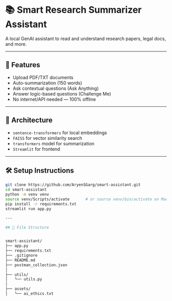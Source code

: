 # 📚 Smart Research Summarizer Assistant

A local GenAI assistant to read and understand research papers, legal docs, and more.

---

## 🚀 Features

- Upload PDF/TXT documents
- Auto-summarization (150 words)
- Ask contextual questions (Ask Anything)
- Answer logic-based questions (Challenge Me)
- No internet/API needed — 100% offline

---

## 🧠 Architecture

- `sentence-transformers` for local embeddings
- `FAISS` for vector similarity search
- `transformers` model for summarization
- `Streamlit` for frontend

---

## 🛠️ Setup Instructions

```bash
git clone https://github.com/AryenSGarg/smart-assistant.git
cd smart-assistant
python -m venv venv
source venv/Scripts/activate       # or source venv/bin/activate on Mac/Linux
pip install -r requirements.txt
streamlit run app.py

---

## 📂 File Structure


smart-assistant/
├── app.py
├── requirements.txt
├── .gitignore
├── README.md
├── postman_collection.json
│
├── utils/
│   └── utils.py
│
├── assets/
│   └── ai_ethics.txt

